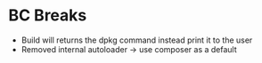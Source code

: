 # BC Breaks

* Build will returns the dpkg command instead print it to the user
* Removed internal autoloader -> use composer as a default
